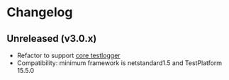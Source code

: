 # Changelog

## Unreleased (v3.0.x)

* Refactor to support [core testlogger][]
* Compatibility: minimum framework is netstandard1.5 and TestPlatform 15.5.0

[core testlogger]: https://github.com/spekt/testlogger
